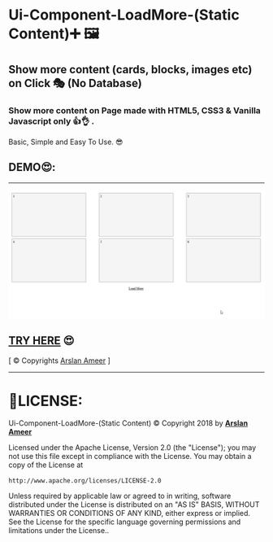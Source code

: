# Ui-Component-LoadMore-(Static Content)➕ 🖼

## Show more content (cards, blocks, images etc) on Click 🎭 (No Database)

### Show more content on Page made with HTML5, CSS3 & Vanilla Javascript only 👍👌 .

Basic, Simple and Easy To Use. 😎

## DEMO😍:

---

![](demo.gif)

## [TRY HERE](https://arslanameer.github.io/Ui-Component-LoadMore-Static-Content/) 😍

[ © Copyrights [Arslan Ameer](http://www.arslanameer.cf) ]

---

# 🔐LICENSE:

Ui-Component-LoadMore-(Static Content) © Copyright 2018 by **[Arslan Ameer](http://www.arslanameer.cf/)**

Licensed under the Apache License, Version 2.0 (the "License");
you may not use this file except in compliance with the License.
You may obtain a copy of the License at

    http://www.apache.org/licenses/LICENSE-2.0

Unless required by applicable law or agreed to in writing, software
distributed under the License is distributed on an "AS IS" BASIS,
WITHOUT WARRANTIES OR CONDITIONS OF ANY KIND, either express or implied.
See the License for the specific language governing permissions and
limitations under the License..
